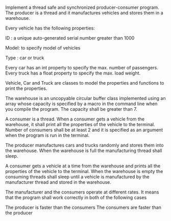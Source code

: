Implement a thread safe and synchronized producer-consumer program.
The producer is a thread and it manufactures vehicles and stores them in a warehouse.

 

Every vehicle has the following properties:

ID : a unique auto-generated serial number greater than 1000

Model: to specify model of vehicles

Type : car or truck

Every car has an int property to specify the max. number of passengers.
Every truck has a float property to specify the max. load weight.

 

Vehicle, Car and Truck are classes to model the properties and functions to print the properties.


The warehouse is an uncopyable circular buffer class implemented using an array whose capacity is specified by a macro in the command line when you compile the program. The capacity shall be greater than 7.

 

A consumer is a thread. When a consumer gets a vehicle from the warehouse, it shall print all the properties of the vehicle to the terminal. Number of consumers shall be at least 2 and it is specified as an argument when the program is run in the terminal.

 

The producer manufactures cars and trucks randomly and stores them into the warehouse. When the warehouse is full the manufacturing thread shall sleep.


A consumer gets a vehicle at a time from the warehouse and prints all the properties of the vehicle to the terminal. When the warehouse is empty the consuming threads shall sleep until a vehicle is manufactured by the manufacturer thread and stored in the warehouse.


The manufacturer and the consumers operate at different rates. It means that the program shall work correctly in both of the following cases

The producer is faster than the consumers
The consumers are faster than the producer
